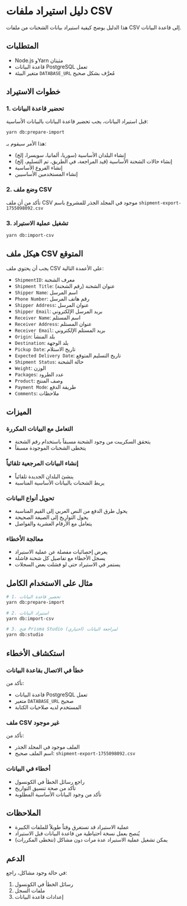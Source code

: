 # دليل استيراد ملفات CSV

هذا الدليل يوضح كيفية استيراد بيانات الشحنات من ملفات CSV إلى قاعدة البيانات.

## المتطلبات

- Node.js وYarn مثبتان
- قاعدة البيانات PostgreSQL تعمل
- متغير البيئة `DATABASE_URL` مُعرَّف بشكل صحيح

## خطوات الاستيراد

### 1. تحضير قاعدة البيانات

قبل استيراد البيانات، يجب تحضير قاعدة البيانات بالبيانات الأساسية:

```bash
yarn db:prepare-import
```

هذا الأمر سيقوم بـ:
- إنشاء البلدان الأساسية (سوريا، ألمانيا، سويسرا، إلخ)
- إنشاء حالات الشحنة الأساسية (قيد المراجعة، في الطريق، تم التسليم، إلخ)
- إنشاء الفروع الأساسية
- إنشاء المستخدمين الأساسيين

### 2. وضع ملف CSV

تأكد من أن ملف CSV موجود في المجلد الجذر للمشروع باسم `shipment-export-1755098092.csv`

### 3. تشغيل عملية الاستيراد

```bash
yarn db:import-csv
```

## هيكل ملف CSV المتوقع

يجب أن يحتوي ملف CSV على الأعمدة التالية:

- `ShipmentID`: معرف الشحنة
- `Shipment Title`: عنوان الشحنة (رقم الشحنة)
- `Shipper Name`: اسم المرسل
- `Phone Number`: رقم هاتف المرسل
- `Shipper Address`: عنوان المرسل
- `Shipper Email`: بريد المرسل الإلكتروني
- `Receiver Name`: اسم المستلم
- `Receiver Address`: عنوان المستلم
- `Receiver Email`: بريد المستلم الإلكتروني
- `Origin`: بلد المنشأ
- `Destination`: بلد الوجهة
- `Pickup Date`: تاريخ الاستلام
- `Expected Delivery Date`: تاريخ التسليم المتوقع
- `Shipment Status`: حالة الشحنة
- `Weight`: الوزن
- `Packages`: عدد الطرود
- `Product`: وصف المنتج
- `Payment Mode`: طريقة الدفع
- `Comments`: ملاحظات

## الميزات

### التعامل مع البيانات المكررة
- يتحقق السكريبت من وجود الشحنة مسبقاً باستخدام رقم الشحنة
- يتخطى الشحنات الموجودة مسبقاً

### إنشاء البيانات المرجعية تلقائياً
- ينشئ البلدان الجديدة تلقائياً
- يربط الشحنات بالبيانات الأساسية المناسبة

### تحويل أنواع البيانات
- يحول طرق الدفع من النص العربي إلى القيم المناسبة
- يحول التواريخ إلى الصيغة الصحيحة
- يتعامل مع الأرقام العشرية والفواصل

### معالجة الأخطاء
- يعرض إحصائيات مفصلة عن عملية الاستيراد
- يسجل الأخطاء مع تفاصيل كل شحنة فاشلة
- يستمر في الاستيراد حتى لو فشلت بعض السجلات

## مثال على الاستخدام الكامل

```bash
# 1. تحضير قاعدة البيانات
yarn db:prepare-import

# 2. استيراد البيانات
yarn db:import-csv

# 3. فتح Prisma Studio لمراجعة البيانات (اختياري)
yarn db:studio
```

## استكشاف الأخطاء

### خطأ في الاتصال بقاعدة البيانات
تأكد من:
- قاعدة البيانات PostgreSQL تعمل
- متغير `DATABASE_URL` صحيح
- المستخدم لديه صلاحيات الكتابة

### ملف CSV غير موجود
تأكد من:
- الملف موجود في المجلد الجذر
- اسم الملف صحيح: `shipment-export-1755098092.csv`

### أخطاء في البيانات
- راجع رسائل الخطأ في الكونسول
- تأكد من صحة تنسيق التواريخ
- تأكد من وجود البيانات الأساسية المطلوبة

## الملاحظات

- عملية الاستيراد قد تستغرق وقتاً طويلاً للملفات الكبيرة
- يُنصح بعمل نسخة احتياطية من قاعدة البيانات قبل الاستيراد
- يمكن تشغيل عملية الاستيراد عدة مرات دون مشاكل (تتخطى المكررات)

## الدعم

في حالة وجود مشاكل، راجع:
1. رسائل الخطأ في الكونسول
2. ملفات السجل
3. إعدادات قاعدة البيانات
